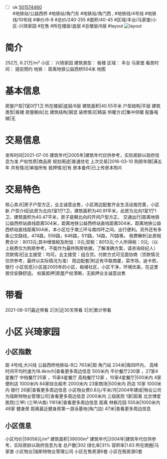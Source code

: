 - [ ] ok [501574460](https://bj.5i5j.com/ershoufang/501574460.html)  
 #地铁站/公益西桥 #地铁站/角门东 #地铁站/角门西 ,  #地铁线/4号线 #地铁线/10号线
#单价/6-8 #总价/240-255 #面积/40-45   #区域/丰台/马家堡/小区-兴琦家园 #在售 #所在楼层/底层 #总楼层/6层 #layout 
![layout](http://image2a.5i5j.com/bdir/layout/94e7b6de7ce44f689f598d744a628ac1.jpg_P5.jpg) 
# 简介 
 252万,  6.21万/m² 
小区： 兴琦家园
建筑类型： 板楼
区域： 丰台 马家堡
看房时间： 提前预约
地铁： 距离地铁公益西桥504米 地图
# 基本信息 
 房屋户型|1室0厅1卫
所在楼层|底层/6层
建筑面积|40.55平米
户型结构|平层
建筑类型|板楼
房屋朝向|北
建筑结构|钢混
装修情况|精装
供暖方式|集中供暖
配备电梯|无
# 交易信息 
 发布时间|2021-07-05
建筑年代|2005年|建筑年代仅供参考，实际房龄以政府信息为准
产权性质|商品房
规划用途|普通住宅
上次交易|2016-03-10
购房年限|满五年
共有情况|单独所有
抵押情况|有
房本备件|已上传房本照片
# 交易特色 
 核心卖点|房子户型方正，业主诚意出售，小区周边配套齐全生活设施完善，小区新
户型介绍|此房为北向1室1厅1卫，建筑面积为40.91平米，此房为北向1室1厅1卫，建筑面积为40.47平米，房子是朝北向的开间户型方正，
交通出行|距离地铁公益西桥站直线距离504米，距离地铁公益西桥站直线距离504米，距离地铁公益西桥站直线距离504米，本小区位于南三环与南四环之间，出行便利。另外还有多条公交路线，474路，556路，646路，511路，14路，70路等。
税费解析|此房税费合计：8013元;其中增值税及附加：0元;契税：8013元;个人所得税：0元;（以上税费仅为购房参考，不能作为最终购房依据，了解准确方案，请咨询经纪人）
贷款情况|业主接受：均可。业主接受：组合贷。付款方式可见面协商（贷款情况仅供参考，最终以实际情况为准）
周边配套|附近有华联商厦，菜市场，迪卡侬，银行
小区信息|小区是2005年的小区，板楼社区，小区干净，环境优美，在这里居住安静舒适。
权属抵押|房屋产权清晰，无抵押业主诚意出售
# 带看 
 2021-08-07|最近带看	 2|次|近30天带看	 3|次|累计带看
# 小区 兴琦家园
## 小区指数 
 距 4号线,大兴线 公益西桥地铁站-B口 763米|距 角门站 234米|南四环内， 高峰时间平均时速为18.4km/h|查看更多周边信息
500米内 平价餐厅230家 ，27家4星餐厅
中档餐厅25家 ，15家4星餐厅
高档餐厅12家 ，10家4星餐厅|500米内 4家便利店
1000米内 84家综合超市
2000米内 23家商场|500米内 药店 10家
1000米内 银行 26家|查看更多周边信息
小区物业费0.8元/平米/月|2004年建成|物业公司为瑞斯特物业管理公司|查看更多周边信息
2000米内 三级医院 1家|距离 北京博爱医院(三甲) (三甲/A类) 1161米|查看更多周边信息
距离 林枫花园 555米|1000米内 48家 健身房
距离最近健身房第一游泳基地(角门店) 47米|查看更多周边信息
## 小区信息 
 小区均价|59058元/m²
建筑面积|39000m²
建筑年代|2004年|建筑年代仅供参考，实际房龄以政府信息为准
总户数|302
绿化率|31%
容积率|1.63
所在商圈|马家堡
小区物业|瑞斯特物业管理公司
小区在售房源6套
小区在租房源0套
